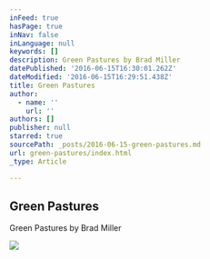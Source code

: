 ```yaml
---
inFeed: true
hasPage: true
inNav: false
inLanguage: null
keywords: []
description: Green Pastures by Brad Miller
datePublished: '2016-06-15T16:30:01.262Z'
dateModified: '2016-06-15T16:29:51.438Z'
title: Green Pastures
author:
  - name: ''
    url: ''
authors: []
publisher: null
starred: true
sourcePath: _posts/2016-06-15-green-pastures.md
url: green-pastures/index.html
_type: Article

---
```

<article style=""><h1>Green Pastures</h1><p>Green Pastures by Brad Miller</p><img src="https://imgflo.herokuapp.com/graph/vahj1ThiexotieMo/046b507687c00df73b6ce4db1fa7c9a9/noop?input=https%3A%2F%2Fdrscdn.500px.org%2Fphoto%2F154032635%2Fq%253D80_m%253D2000%2Fa45d9b1d0e3d5b057cedc3a66b202ef3" /></article>